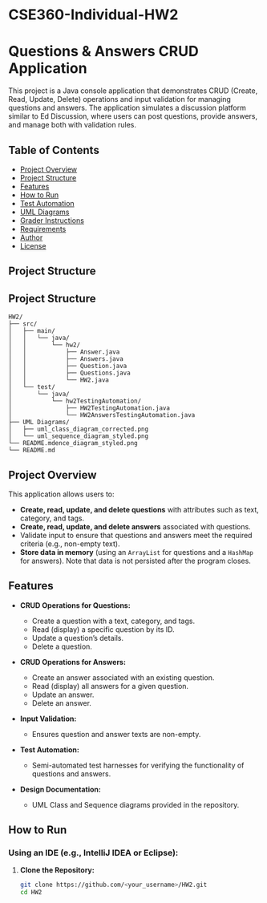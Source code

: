 # CSE360-Individual-HW2
# Questions & Answers CRUD Application

This project is a Java console application that demonstrates CRUD (Create, Read, Update, Delete) operations and input validation for managing questions and answers. The application simulates a discussion platform similar to Ed Discussion, where users can post questions, provide answers, and manage both with validation rules.


## Table of Contents

- [Project Overview](#project-overview)
- [Project Structure](#project-structure)
- [Features](#features)
- [How to Run](#how-to-run)
- [Test Automation](#test-automation)
- [UML Diagrams](#uml-diagrams)
- [Grader Instructions](#grader-instructions)
- [Requirements](#requirements)
- [Author](#author)
- [License](#license)


## Project Structure

## Project Structure
```plaintext
HW2/
├── src/
│   ├── main/
│   │   └── java/
│   │       └── hw2/
│   │           ├── Answer.java
│   │           ├── Answers.java
│   │           ├── Question.java
│   │           ├── Questions.java
│   │           └── HW2.java
│   └── test/
│       └── java/
│           └── hw2TestingAutomation/
│               ├── HW2TestingAutomation.java
│               └── HW2AnswersTestingAutomation.java
├── UML Diagrams/
│   ├── uml_class_diagram_corrected.png
│   └── uml_sequence_diagram_styled.png
└── README.mdence_diagram_styled.png
└── README.md
```
## Project Overview

This application allows users to:
- **Create, read, update, and delete questions** with attributes such as text, category, and tags.
- **Create, read, update, and delete answers** associated with questions.
- Validate input to ensure that questions and answers meet the required criteria (e.g., non-empty text).
- **Store data in memory** (using an `ArrayList` for questions and a `HashMap` for answers). Note that data is not persisted after the program closes.



## Features

- **CRUD Operations for Questions:**
  - Create a question with a text, category, and tags.
  - Read (display) a specific question by its ID.
  - Update a question’s details.
  - Delete a question.
  
- **CRUD Operations for Answers:**
  - Create an answer associated with an existing question.
  - Read (display) all answers for a given question.
  - Update an answer.
  - Delete an answer.
  
- **Input Validation:**
  - Ensures question and answer texts are non-empty.
  
- **Test Automation:**
  - Semi-automated test harnesses for verifying the functionality of questions and answers.
  
- **Design Documentation:**
  - UML Class and Sequence diagrams provided in the repository.

## How to Run

### Using an IDE (e.g., IntelliJ IDEA or Eclipse):

1. **Clone the Repository:**
   ```bash
   git clone https://github.com/<your_username>/HW2.git
   cd HW2



